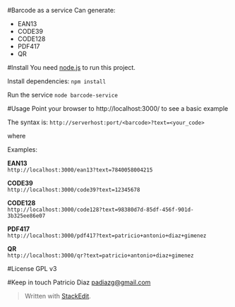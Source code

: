 #Barcode as a service
Can generate:
* EAN13
* CODE39
* CODE128
* PDF417
* QR

#Install
You need [node.js](https://nodejs.org) to run this project.

Install dependencies:
``npm install``

Run the service
``node barcode-service``

#Usage
Point your browser to http://localhost:3000/ to see a basic example

The syntax is: 
`http://serverhost:port/<barcode>?text=<your_code>`

where

Examples:

**EAN13**  
`http://localhost:3000/ean13?text=7840058004215`

**CODE39**  
`http://localhost:3000/code39?text=12345678`

**CODE128**  
`http://localhost:3000/code128?text=98380d7d-85df-456f-901d-3b325ee86e07`

**PDF417**  
`http://localhost:3000/pdf417?text=patricio+antonio+diaz+gimenez`

**QR**  
`http://localhost:3000/qr?text=patricio+antonio+diaz+gimenez`

#License
GPL v3

#Keep in touch
Patricio Diaz <padiazg@gmail.com>  

> Written with [StackEdit](https://stackedit.io/).